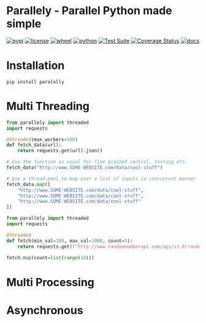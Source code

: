 # Parallely - Parallel Python made simple

[![pypi](https://img.shields.io/pypi/v/parallely.svg)](https://pypi.org/project/parallely/)
[![license](https://img.shields.io/pypi/l/parallely.svg)](https://github.com/mvilstrup/parallely/blob/main/LICENSE)
[![wheel](https://img.shields.io/pypi/wheel/parallely.svg)](https://pypi.org/project/parallely/)
[![python](https://img.shields.io/pypi/pyversions/parallely.svg)](https://pypi.org/project/parallely/)
[![Test Suite](https://github.com/mvilstrup/parallely/workflows/Test%20Suite/badge.svg)](https://github.com/mvilstrup/parallely/actions?query=workflow%3A%22Test+Suite%22)
[![Coverage Status](https://coveralls.io/repos/github/MVilstrup/parallely/badge.svg?branch=main)](https://coveralls.io/github/MVilstrup/parallely?branch=main)
[![docs](https://readthedocs.org/projects/parallely/badge/?version=latest)](https://parallely.readthedocs.io/en/latest/?badge=latest)


# Installation
`pip install paralelly`

# Multi Threading

```python
from parallely import threaded
import requests

@threaded(max_workers=500)
def fetch_data(url):
    return requests.get(url).json()

# Use the function as usual for fine grained control, testing etc. 
fetch_data("http://www.SOME-WEBSITE.com/data/cool-stuff")

# Use a thread-pool to map over a list of inputs in concurrent manner
fetch_data.map([
    "http://www.SOME-WEBSITE.com/data/cool-stuff",
    "http://www.SOME-WEBSITE.com/data/cool-stuff",
    "http://www.SOME-WEBSITE.com/data/cool-stuff"
])
```

```python
from parallely import threaded
import requests

@threaded
def fetch(min_val=100, max_val=1000, count=5):
    return requests.get(f"http://www.randomnumberapi.com/api/v1.0/random?min={min_val}&max={max_val}&count={count}").json()

fetch.map(count=list(range(10)))
```

# Multi Processing

# Asynchronous
